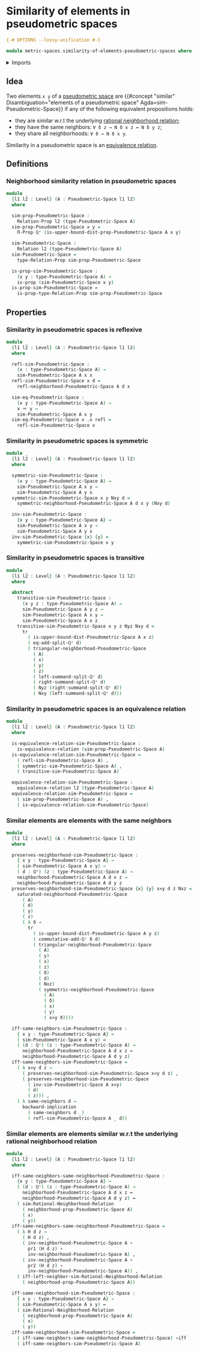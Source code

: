 # Similarity of elements in pseudometric spaces

```agda
{-# OPTIONS --lossy-unification #-}

module metric-spaces.similarity-of-elements-pseudometric-spaces where
```

<details><summary>Imports</summary>

```agda
open import elementary-number-theory.addition-positive-rational-numbers
open import elementary-number-theory.positive-rational-numbers

open import foundation.binary-relations
open import foundation.dependent-pair-types
open import foundation.equivalence-relations
open import foundation.function-types
open import foundation.identity-types
open import foundation.logical-equivalences
open import foundation.propositions
open import foundation.transport-along-identifications
open import foundation.universe-levels

open import metric-spaces.pseudometric-spaces
open import metric-spaces.rational-neighborhood-relations
```

</details>

## Idea

Two elements `x y` of a
[pseudometric space](metric-spaces.pseudometric-spaces.md) are
{{#concept "similar" Disambiguation="elements of a pseudometric space" Agda=sim-Pseudometric-Space}}
if any of the following equivalent propositions holds:

- they are similar w.r.t the underlying
  [rational neighborhood relation](metric-spaces.rational-neighborhood-relations.md);
- they have the same neighbors: `∀ δ z → N δ x z ↔ N δ y z`;
- they share all neighborhoods: `∀ δ → N δ x y`.

Similarity in a pseudometric space is an
[equivalence relation](foundation.equivalence-relations.md).

## Definitions

### Neighborhood similarity relation in pseudometric spaces

```agda
module _
  {l1 l2 : Level} (A : Pseudometric-Space l1 l2)
  where

  sim-prop-Pseudometric-Space :
    Relation-Prop l2 (type-Pseudometric-Space A)
  sim-prop-Pseudometric-Space x y =
    Π-Prop ℚ⁺ (is-upper-bound-dist-prop-Pseudometric-Space A x y)

  sim-Pseudometric-Space :
    Relation l2 (type-Pseudometric-Space A)
  sim-Pseudometric-Space =
    type-Relation-Prop sim-prop-Pseudometric-Space

  is-prop-sim-Pseudometric-Space :
    (x y : type-Pseudometric-Space A) →
    is-prop (sim-Pseudometric-Space x y)
  is-prop-sim-Pseudometric-Space =
    is-prop-type-Relation-Prop sim-prop-Pseudometric-Space
```

## Properties

### Similarity in pseudometric spaces is reflexive

```agda
module _
  {l1 l2 : Level} (A : Pseudometric-Space l1 l2)
  where

  refl-sim-Pseudometric-Space :
    (x : type-Pseudometric-Space A) →
    sim-Pseudometric-Space A x x
  refl-sim-Pseudometric-Space x d =
    refl-neighborhood-Pseudometric-Space A d x

  sim-eq-Pseudometric-Space :
    (x y : type-Pseudometric-Space A) →
    x ＝ y →
    sim-Pseudometric-Space A x y
  sim-eq-Pseudometric-Space x .x refl =
    refl-sim-Pseudometric-Space x
```

### Similarity in pseudometric spaces is symmetric

```agda
module _
  {l1 l2 : Level} (A : Pseudometric-Space l1 l2)
  where

  symmetric-sim-Pseudometric-Space :
    (x y : type-Pseudometric-Space A) →
    sim-Pseudometric-Space A x y →
    sim-Pseudometric-Space A y x
  symmetric-sim-Pseudometric-Space x y Nxy d =
    symmetric-neighborhood-Pseudometric-Space A d x y (Nxy d)

  inv-sim-Pseudometric-Space :
    {x y : type-Pseudometric-Space A} →
    sim-Pseudometric-Space A x y →
    sim-Pseudometric-Space A y x
  inv-sim-Pseudometric-Space {x} {y} =
    symmetric-sim-Pseudometric-Space x y
```

### Similarity in pseudometric spaces is transitive

```agda
module _
  {l1 l2 : Level} (A : Pseudometric-Space l1 l2)
  where

  abstract
    transitive-sim-Pseudometric-Space :
      (x y z : type-Pseudometric-Space A) →
      sim-Pseudometric-Space A y z →
      sim-Pseudometric-Space A x y →
      sim-Pseudometric-Space A x z
    transitive-sim-Pseudometric-Space x y z Nyz Nxy d =
      tr
        ( is-upper-bound-dist-Pseudometric-Space A x z)
        ( eq-add-split-ℚ⁺ d)
        ( triangular-neighborhood-Pseudometric-Space
          ( A)
          ( x)
          ( y)
          ( z)
          ( left-summand-split-ℚ⁺ d)
          ( right-summand-split-ℚ⁺ d)
          ( Nyz (right-summand-split-ℚ⁺ d))
          ( Nxy (left-summand-split-ℚ⁺ d)))
```

### Similarity in pseudometric spaces is an equivalence relation

```agda
module _
  {l1 l2 : Level} (A : Pseudometric-Space l1 l2)
  where

  is-equivalence-relation-sim-Pseudometric-Space :
    is-equivalence-relation (sim-prop-Pseudometric-Space A)
  is-equivalence-relation-sim-Pseudometric-Space =
    ( refl-sim-Pseudometric-Space A) ,
    ( symmetric-sim-Pseudometric-Space A) ,
    ( transitive-sim-Pseudometric-Space A)

  equivalence-relation-sim-Pseudometric-Space :
    equivalence-relation l2 (type-Pseudometric-Space A)
  equivalence-relation-sim-Pseudometric-Space =
    ( sim-prop-Pseudometric-Space A) ,
    ( is-equivalence-relation-sim-Pseudometric-Space)
```

### Similar elements are elements with the same neighbors

```agda
module _
  {l1 l2 : Level} (A : Pseudometric-Space l1 l2)
  where

  preserves-neighborhood-sim-Pseudometric-Space :
    { x y : type-Pseudometric-Space A} →
    ( sim-Pseudometric-Space A x y) →
    ( d : ℚ⁺) (z : type-Pseudometric-Space A) →
    neighborhood-Pseudometric-Space A d x z →
    neighborhood-Pseudometric-Space A d y z
  preserves-neighborhood-sim-Pseudometric-Space {x} {y} x≍y d z Nxz =
    saturated-neighborhood-Pseudometric-Space
      ( A)
      ( d)
      ( y)
      ( z)
      ( λ δ →
        tr
          ( is-upper-bound-dist-Pseudometric-Space A y z)
          ( commutative-add-ℚ⁺ δ d)
          ( triangular-neighborhood-Pseudometric-Space
            ( A)
            ( y)
            ( x)
            ( z)
            ( δ)
            ( d)
            ( Nxz)
            ( symmetric-neighborhood-Pseudometric-Space
              ( A)
              ( δ)
              ( x)
              ( y)
              ( x≍y δ))))

  iff-same-neighbors-sim-Pseudometric-Space :
    { x y : type-Pseudometric-Space A} →
    ( sim-Pseudometric-Space A x y) ↔
    ( (d : ℚ⁺) (z : type-Pseudometric-Space A) →
      neighborhood-Pseudometric-Space A d x z ↔
      neighborhood-Pseudometric-Space A d y z)
  iff-same-neighbors-sim-Pseudometric-Space =
    ( λ x≍y d z →
      ( preserves-neighborhood-sim-Pseudometric-Space x≍y d z) ,
      ( preserves-neighborhood-sim-Pseudometric-Space
        ( inv-sim-Pseudometric-Space A x≍y)
        ( d)
        ( z))) ,
    ( λ same-neighbors d →
      backward-implication
        ( same-neighbors d _)
        ( refl-sim-Pseudometric-Space A _ d))
```

### Similar elements are elements similar w.r.t the underlying rational neighborhood relation

```agda
module _
  {l1 l2 : Level} (A : Pseudometric-Space l1 l2)
  where

  iff-same-neighbors-same-neighborhood-Pseudometric-Space :
    {x y : type-Pseudometric-Space A} →
    ( (d : ℚ⁺) (z : type-Pseudometric-Space A) →
      neighborhood-Pseudometric-Space A d x z ↔
      neighborhood-Pseudometric-Space A d y z) ↔
    ( sim-Rational-Neighborhood-Relation
      ( neighborhood-prop-Pseudometric-Space A)
      ( x)
      ( y))
  iff-same-neighbors-same-neighborhood-Pseudometric-Space =
    ( λ H d z →
      ( H d z) ,
      ( inv-neighborhood-Pseudometric-Space A ∘
        pr1 (H d z) ∘
        inv-neighborhood-Pseudometric-Space A) ,
      ( inv-neighborhood-Pseudometric-Space A ∘
        pr2 (H d z) ∘
        inv-neighborhood-Pseudometric-Space A)) ,
    ( iff-left-neighbor-sim-Rational-Neighborhood-Relation
      ( neighborhood-prop-Pseudometric-Space A))

  iff-same-neighborhood-sim-Pseudometric-Space :
    { x y : type-Pseudometric-Space A} →
    ( sim-Pseudometric-Space A x y) ↔
    ( sim-Rational-Neighborhood-Relation
      ( neighborhood-prop-Pseudometric-Space A)
      ( x)
      ( y))
  iff-same-neighborhood-sim-Pseudometric-Space =
    ( iff-same-neighbors-same-neighborhood-Pseudometric-Space) ∘iff
    ( iff-same-neighbors-sim-Pseudometric-Space A)
```
